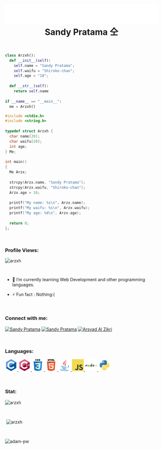<h1 align="center">
    <img src="./img.svg" alt="Sandy Pratama"/>
Sandy Pratama 仝
</h1>
<br>

```python
class Arzxh():
  def __init__(self):
    self.name = "Sandy Pratama";
    self.waifu = "Shiroko-chan";
    self.age = "18";
  
  def __str__(self):
    return self.name

if __name__ == "__main__":
  me = Arzxh()
```

```c
#include <stdio.h>
#include <string.h>

typedef struct Arzxh {
  char name[20];
  char waifu[20];
  int age;
} Me;

int main()
{
  Me Arzx;

  strcpy(Arzx.name, "Sandy Pratama");
  strcpy(Arzx.waifu, "Shiroko-chan");
  Arzx.age = 18;

  printf("My name: %s\n", Arzx.name);
  printf("My waifu: %s\n", Arzx.waifu);
  printf("My age: %d\n", Arzx.age);

  return 0;
};
```
<br>

<p align="right"> <h3>Profile Views:</h3> <img src="https://komarev.com/ghpvc/?username=arzxh&label=Profile%20views&color=0e75b6&style=flat"
    alt="arzxh" /> 
  </p>

<br>

- 🌱 I’m currently learning Web Development and other programming languages.

- ⚡ Fun fact : Nothing:(
<br>

<h3 align="left">Connect with me:</h3>
<p align="left">
  <a href="https://facebook.com/sndyzx" target="blank"><img align="center"
      src="https://raw.githubusercontent.com/rahuldkjain/github-profile-readme-generator/master/src/images/icons/Social/facebook.svg"
      alt="Sandy Pratama" height="30" width="40" /></a> 
  <a href="https://instagram.com/sndyzx_" target="blank"><img align="center"
      src="https://raw.githubusercontent.com/rahuldkjain/github-profile-readme-generator/master/src/images/icons/Social/instagram.svg"
      alt="Sandy Pratama" height="30" width="40" /></a> 
 <a href="https://twitter.com/sndyarz" target="blank"><img align="center"
      src="https://raw.githubusercontent.com/rahuldkjain/github-profile-readme-generator/master/src/images/icons/Social/twitter.svg"
      alt="Arsyad Al Zikri" height="30" width="40" /></a> 
</p>

<br>

<h3 align="left">Languages:</h3>
<p align="left"> <a href="https://www.cprogramming.com/" target="_blank"
    rel="noreferrer"> <img src="https://raw.githubusercontent.com/devicons/devicon/master/icons/c/c-original.svg"
      alt="c" width="40" height="40" /> </a> <a href="https://www.w3schools.com/cpp/" target="_blank" rel="noreferrer">
    <img src="https://raw.githubusercontent.com/devicons/devicon/master/icons/cplusplus/cplusplus-original.svg"
      alt="cplusplus" width="40" height="40" /> </a> <a href="https://www.w3schools.com/css/" target="_blank"
    rel="noreferrer"> <img
      src="https://raw.githubusercontent.com/devicons/devicon/master/icons/css3/css3-original-wordmark.svg" alt="css3"
      width="40" height="40" /> </a> <a href="https://www.w3.org/html/" target="_blank" rel="noreferrer"> <img
      src="https://raw.githubusercontent.com/devicons/devicon/master/icons/html5/html5-original-wordmark.svg"
      alt="html5" width="40" height="40" /> </a> <a href="https://www.java.com" target="_blank" rel="noreferrer"> <img
      src="https://raw.githubusercontent.com/devicons/devicon/master/icons/java/java-original.svg" alt="java" width="40"
      height="40" /> </a> <a href="https://developer.mozilla.org/en-US/docs/Web/JavaScript" target="_blank"
    rel="noreferrer"> <img
      src="https://raw.githubusercontent.com/devicons/devicon/master/icons/javascript/javascript-original.svg"
      alt="javascript" width="40" height="40" /> </a> <a href="https://nodejs.org" target="_blank" rel="noreferrer"> <img
      src="https://raw.githubusercontent.com/devicons/devicon/master/icons/nodejs/nodejs-original-wordmark.svg"
      alt="nodejs" width="40" height="40" /> </a> <a href="https://www.python.org" target="_blank" rel="noreferrer"> <img
      src="https://raw.githubusercontent.com/devicons/devicon/master/icons/python/python-original.svg" alt="python"
      width="40" height="40" /> </a> </p>

<br>

<h3>Stat:</h3>
<p><img align="center"
    src="https://github-readme-stats.vercel.app/api/top-langs?username=arzxh&show_icons=true&locale=en&bg_color=0d1117&text_color=ffffff&layout=compact"
    alt="arzxh" 
    bg_color=#808080/></p>

<br>
<p>&nbsp;<img align="center" src="https://github-readme-stats.vercel.app/api?username=arzxh&show_icons=true&locale=en&bg_color=0d1117&text_color=ffffff&repo=convoychat"
    alt="arzxh" /></p>

<br>
<p><img align="center" src="https://github-readme-streak-stats.herokuapp.com/?user=arzxh&theme=dark&background=0d1117&date_format=M%20j%5B%2C%20Y%5D" alt="adam-pw" /></p>

<!-- <br>
<h3>Trophies :-</h3>
<p align="left"> <a href="https://github.com/ryo-ma/github-profile-trophy"><img
      src="https://github-profile-trophy.vercel.app/?username=arzxh&bg_color=0d1117&text_color=ffffff" alt="arzxh" /></a> </p> -->
      
<p align="left"> <a href="https://twitter.com/" target="blank"><img
      src="https://img.shields.io/twitter/follow/?logo=twitter&style=for-the-badge" alt="" /></a> </p>
